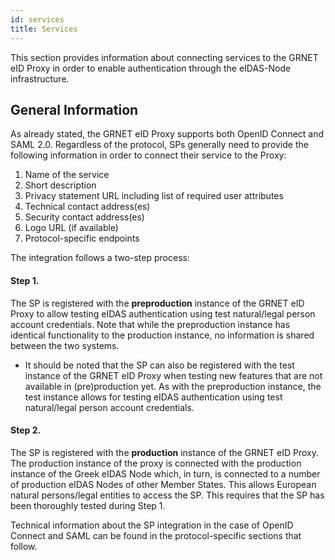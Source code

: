 ```yaml
---
id: services
title: Services 
---
```


This section provides information about connecting services to the GRNET eID Proxy in order to enable authentication through the eIDAS-Node infrastructure.


## General Information

As already stated, the GRNET eID Proxy supports both OpenID Connect and SAML 2.0. Regardless of the protocol, SPs generally need to provide the following information in order to connect their service to the Proxy:

1. Name of the service
2. Short description
3. Privacy statement URL including list of required user attributes
4. Technical contact address(es)
5. Security contact address(es)
6. Logo URL (if available)
7. Protocol-specific endpoints

The integration follows a two-step process:

#### Step 1.
The SP is registered with the **preproduction** instance of the GRNET eID Proxy to allow testing eIDAS authentication using test natural/legal person account credentials. Note that while the preproduction instance has identical functionality to the production instance, no information is shared between the two systems.
* It should be noted that the SP can also be registered with the test instance of the GRNET eID Proxy when testing new features that are not available in (pre)production yet. As with the preproduction instance, the test instance allows for testing eIDAS authentication using test natural/legal person account credentials.

#### Step 2.
The SP is registered with the **production** instance of the GRNET eID Proxy. The production instance of the proxy is connected with the production instance of the Greek eIDAS Node which, in turn, is connected to a number of production eIDAS Nodes of other Member States. This allows European natural persons/legal entities to access the SP. This requires that the SP has been thoroughly tested during Step 1.

Technical information about the SP integration in the case of OpenID Connect and SAML can be found in the protocol-specific sections that follow.

